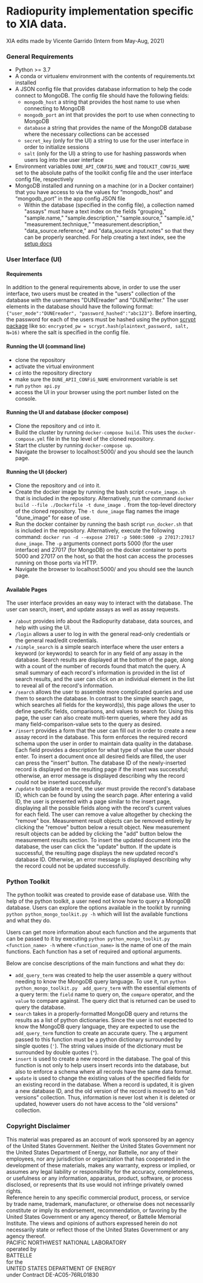 # Radiopurity implementation specific to XIA data.
XIA edits made by Vicente Garrido (Intern from May-Aug, 2021)

### General Requirements
* Python >= 3.7
* A conda or virtualenv environment with the contents of requirements.txt installed
* A JSON config file that provides database information to help the code connect to MongoDB. The config file should have the following fields:
    * `mongodb_host` a string that provides the host name to use when connecting to MongoDB
    * `mongodb_port` an int that provides the port to use when connecting to MongoDB
    * `database` a string that provides the name of the MongoDB database where the necessary collections can be accessed
    * `secret_key` (only for the UI) a string to use for the user interface in order to initialize sessions
    * `salt` (only for the UI) a string to use for hashing passwords when users log into the user interface
* Environment variables `DUNE_API_CONFIG_NAME` and `TOOLKIT_CONFIG_NAME` set to the absolute paths of the toolkit config file and the user interface config file, respectively
* MongoDB installed and running on a machine (or in a Docker container) that you have access to via the values for “mongodb_host” and “mongodb_port” in the app config JSON file 
    * Within the database (specified in the config file), a collection named "assays" must have a text index on the fields "grouping," "sample.name," "sample.description," "sample.source," "sample.id," "measurement.technique," "measurement.description," "data_source.reference," and "data_source.input.notes" so that they can be properly searched. For help creating a text index, see the [setup docs](docs/source/setup.rst)


### User Interface (UI)
#### Requirements
In addition to the general requirements above, in order to use the user interface, two users must be created in the "users" collection of the database with the usernames "DUNEreader" and "DUNEwriter." The user elements in the database should have the following format: `{"user_mode":"DUNEreader", "password_hashed":"abc123"}`. Before inserting, the password for each of the users must be hashed using the python [scrypt package](https://pypi.org/project/scrypt/) like so: `encrypted_pw = scrypt.hash(plaintext_password, salt, N=16)` where the salt is specified in the config file.

#### Running the UI (command line)
* clone the repository
* activate the virtual environment
* `cd` into the repository directory
* make sure the `DUNE_APII_CONFiG_NAME` environment variable is set
* run `python api.py`
* access the UI in your browser using the port number listed on the console.

#### Running the UI and database (docker compose)
* Clone the repository and `cd` into it.
* Build the cluster by running `docker-compose build`. This uses the `docker-compose.yml` file in the top level of the cloned repository.
* Start the cluster by running `docker-compose up`.
* Navigate the browser to localhost:5000/ and you should see the launch page.

#### Running the UI (docker)
* Clone the repository and `cd` into it.
* Create the docker image by running the bash script `create_image.sh` that is included in the repository. Alternatively, run the command `docker build --file ./Dockerfile -t dune_image .` from the top-level directory of the cloned repository. The `-t dune_image` flag names the image "dune_image" for ease of use.
* Run the docker container by running the bash script `run_docker.sh` that is included in the repository. Alternatively, execute the following command: `docker run -d --expose 27017 -p 5000:5000 -p 27017:27017 dune_image`. The `-p` arguments connect ports 5000 (for the user interface) and 27017 (for MongoDB) on the docker container to ports 5000 and 27017 on the host, so that the host can access the processes running on those ports via HTTP.
* Navigate the browser to localhost:5000/ and you should see the launch page.

#### Available Pages
The user interface provides an easy way to interact with the database. The user can search, insert, and update assays as well as assay requests.
* `/about` provides info about the Radiopurity database, data sources, and help with using the UI.
* `/login` allows a user to log in with the general read-only credentials or the general read/edit credentials.
* `/simple_search` is a simple search interface where the user enters a keyword (or keywords) to search for in any field of any assay in the database.
Search results are displayed at the bottom of the page, along with a count of the number of records found that 
match the query. A small summary of each record's information is provided in the list of search 
results, and the user can click on an individual element in the list to reveal all of the record's 
information.
* `/search` allows the user to assemble more complicated queries and use them to search the database. 
In contrast to the simple search page, which searches all fields for the keyword(s), this page allows 
the user to define specific fields, comparisons, and values to search for. Using this page, the user 
can also create multi-term queries, where they add as many field-comparison-value sets to the query 
as desired.
* `/insert` provides a form that the user can fill out in order to create a new assay record in the 
database. This form enforces the required record schema upon the user in order to maintain data 
quality in the database. Each field provides a 
description for what type of value the user should enter. To insert a document once all desired 
fields are filled, the user can press the "insert" button. The database ID of the newly-inserted 
record is displayed on the resulting page if the insert was successful; otherwise, an error 
message is displayed describing why the record could not be inserted successfully.
* `/update` to update a record, the user must provide the record's database ID, which can be found 
by using the search page. After entering a valid ID, the user is presented with a page similar to 
the insert page, displaying all the possible fields along with the record's current values for 
each field. The 
user can remove a value altogether by checking 
the "remove" box. Measurement result objects can be removed entirely by clicking the "remove" 
button below a result object. New measurement result objects can be added by clicking the "add" button 
below the measurement results section. To insert the updated document into the database, the user can click the "update" 
button. If the update is successful, the resulting page displays the new updated record's database 
ID. Otherwise, an error message is displayed describing why the record could not be updated 
successfully.

### Python Toolkit
The python toolkit was created to provide ease of database use. With the help of the 
python toolkit, a user need not know how to query a MongoDB database. 
Users can explore the options available in the toolkit by 
running `python python_mongo_toolkit.py -h` which will list the available functions and what they do.  

Users can get more information about each function and the arguments that can be passed to it 
by executing `python python_mongo_toolkit.py <function_name> -h` where 
`<function_name>` is the name of one of the main functions. Each function has a set of required 
and optional arguments. 

Below are concise descriptions of the main functions and what they do:
* `add_query_term` was created to help the user assemble a query without needing to 
know the MongoDB query language. To use it, run  `python python_mongo_toolkit.py 
add_query_term` with the essential elements of a query term: the `field` name to query on, the 
`compare` operator, and the `value` to compare against. The query dict that is returned can be used to query the database.
* `search` takes in a properly-formatted MongoDB query and returns the results as a list of python 
dictionaries. Since the user is 
not expected to know the MongoDB query language, they are expected to use the `add_query_term` 
function to create an accurate query. The `q` argument passed to this function must be a python dictionary surrounded by single quotes 
(`'`). The string values inside of the dictionary must be surrounded by double quotes (`"`).
* `insert` is used to create a new record in the database. The goal 
of this function is not only to help users insert records into the database, but also to enforce 
a schema where all records have the same data format.
* `update` is used to change the existing values of the specified fields for an existing record 
in the database. When a record is updated, it is given a new database ID, and the old version of the record is moved to an "old 
versions" collection. Thus, information is never lost when it is deleted or updated, however users 
do not have access to the "old versions" collection.

### Copyright Disclaimer
This material was prepared as an account of work sponsored by an agency of the United States Government.  Neither the United States Government nor the United States Department of Energy, nor Battelle, nor any of their employees, nor any jurisdiction or organization that has cooperated in the development of these materials, makes any warranty, express or implied, or assumes any legal liability or responsibility for the accuracy, completeness, or usefulness or any information, apparatus, product, software, or process disclosed, or represents that its use would not infringe privately owned rights.\
Reference herein to any specific commercial product, process, or service by trade name, trademark, manufacturer, or otherwise does not necessarily constitute or imply its endorsement, recommendation, or favoring by the United States Government or any agency thereof, or Battelle Memorial Institute. The views and opinions of authors expressed herein do not necessarily state or reflect those of the United States Government or any agency thereof.\
PACIFIC NORTHWEST NATIONAL LABORATORY\
operated by\
BATTELLE\
for the\
UNITED STATES DEPARTMENT OF ENERGY\
under Contract DE-AC05-76RL01830

